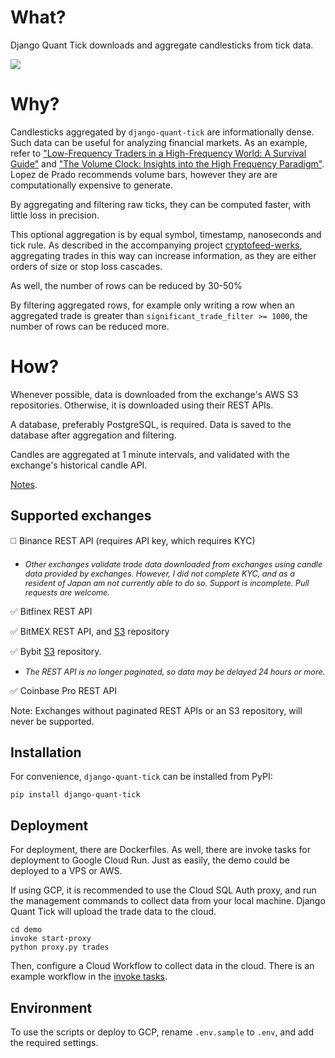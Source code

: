 # What?

Django Quant Tick downloads and aggregate candlesticks from tick data.

<img src="https://raw.githubusercontent.com/globophobe/django-quant-tick/main/docs/assets/volume-candles.png" />

# Why?

Candlesticks aggregated by `django-quant-tick` are informationally dense. Such data can be useful for analyzing financial markets. As an example, refer to ["Low-Frequency Traders in a High-Frequency World: A Survival Guide"](https://papers.ssrn.com/sol3/papers.cfm?abstract_id=2150876) and ["The Volume Clock: Insights into the High Frequency Paradigm"](https://papers.ssrn.com/sol3/papers.cfm?abstract_id=2034858). Lopez de Prado recommends volume bars, however they are are computationally expensive to generate.

By aggregating and filtering raw ticks, they can be computed faster, with little loss in precision.

This optional aggregation is by equal symbol, timestamp, nanoseconds and tick rule. As described in the accompanying project [cryptofeed-werks](https://github.com/globophobe/cryptofeed-werks), aggregating trades in this way can increase information, as they are either orders of size or stop loss cascades.

As well, the number of rows can be reduced by 30-50%

By filtering aggregated rows, for example only writing a row when an aggregated trade is greater than `significant_trade_filter >= 1000`, the number of rows can be reduced more.

# How?

Whenever possible, data is downloaded from the exchange's AWS S3 repositories. Otherwise, it is downloaded using their REST APIs. 

A database, preferably PostgreSQL, is required. Data is saved to the database after aggregation and filtering. 

Candles are aggregated at 1 minute intervals, and validated with the exchange's historical candle API.

[Notes](https://github.com/globophobe/django-quant-tick/blob/main/NOTES.md).

Supported exchanges
-------------------

:white_medium_square: Binance REST API (requires API key, which requires KYC)
* <em style="font-size: 0.9em">Other exchanges validate trade data downloaded from exchanges using candle data provided by exchanges. However, I did not complete KYC, and as a resident of Japan am not currently able to do so. Support is incomplete. Pull requests are welcome.</em>

:white_check_mark: Bitfinex REST API

:white_check_mark: BitMEX REST API, and [S3](https://public.bitmex.com/) repository

:white_check_mark: Bybit [S3](https://public.bybit.com/) repository. 
* <em style="font-size: 0.9em">The REST API is no longer paginated, so data may be delayed 24 hours or more.</em>

:white_check_mark: Coinbase Pro REST API

Note: Exchanges without paginated REST APIs or an S3 repository, will never be supported.

Installation
------------

For convenience, `django-quant-tick` can be installed from PyPI:

```
pip install django-quant-tick
```

Deployment
----------

For deployment, there are Dockerfiles. As well, there are invoke tasks for deployment to Google Cloud Run. Just as easily, the demo could be deployed to a VPS or AWS.

If using GCP, it is recommended to use the Cloud SQL Auth proxy, and run the management commands to collect data from your local machine. Django Quant Tick will upload the trade data to the cloud.

```
cd demo
invoke start-proxy
python proxy.py trades
```

Then, configure a Cloud Workflow to collect data in the cloud. There is an example workflow in the [invoke tasks](https://github.com/globophobe/django-quant-tick/blob/main/demo/tasks.py).

Environment
-----------

To use the scripts or deploy to GCP, rename `.env.sample` to `.env`, and add the required settings.

